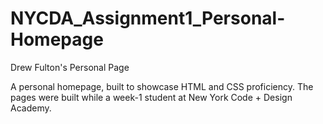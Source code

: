 # NYCDA_Assignment1_Personal-Homepage
Drew Fulton's Personal Page

A personal homepage, built to showcase HTML and CSS proficiency. The pages were built while a week-1 student at New York Code + Design Academy.


